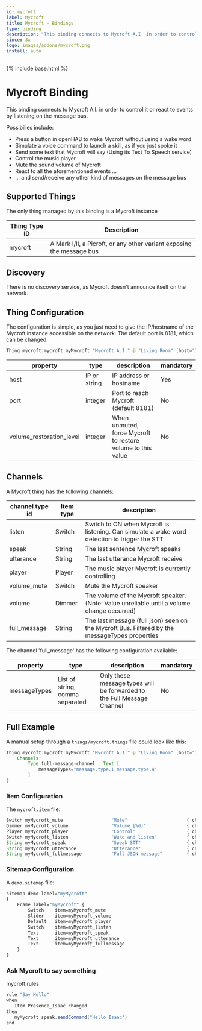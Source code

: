 ```yaml
---
id: mycroft
label: Mycroft
title: Mycroft - Bindings
type: binding
description: "This binding connects to Mycroft A.I. in order to control it or react to events by listening on the message bus."
since: 3x
logo: images/addons/mycroft.png
install: auto
---
```


<!-- Attention authors: Do not edit directly. Please add your changes to the appropriate source repository -->

{% include base.html %}

# Mycroft Binding

<AddonLogo />

This binding connects to Mycroft A.I. in order to control it or react to events by listening on the message bus.

Possibilies include:

- Press a button in openHAB to wake Mycroft without using a wake word.
- Simulate a voice command to launch a skill, as if you just spoke it
- Send some text that Mycroft will say (Using its Text To Speech service)
- Control the music player
- Mute the sound volume of Mycroft
- React to all the aforementioned events ...
- ... and send/receive any other kind of messages on the message bus

## Supported Things

The only thing managed by this binding is a Mycroft instance

|   Thing Type ID    |            Description                                                     |
|--------------------|----------------------------------------------------------------------------|
|   mycroft          |    A Mark I/II, a Picroft, or any other variant exposing the message bus   |

## Discovery

There is no discovery service, as Mycroft doesn't announce itself on the network.

## Thing Configuration

The configuration is simple, as you just need to give the IP/hostname of the Mycroft instance accessible on the network.
The default port is 8181, which can be changed.

```java
Thing mycroft:mycroft:myMycroft "Mycroft A.I." @ "Living Room" [host="192.168.X.X"]
```

|   property               |         type           |         description                                              | mandatory |
|--------------------------|------------------------|------------------------------------------------------------------|-----------|
| host                     | IP or string           | IP address or hostname                                           |   Yes     |
| port                     | integer                | Port to reach Mycroft (default 8181)                             |   No      |
| volume_restoration_level | integer                | When unmuted, force Mycroft to restore volume to this value      |   No      |

## Channels

A Mycroft thing has the following channels:

| channel type id              | Item type | description                                                                                    |
|------------------------------|-----------|------------------------------------------------------------------------------------------------|
| listen                       | Switch    | Switch to ON when Mycroft is listening. Can simulate a wake word detection to trigger the STT  |
| speak                        | String    | The last sentence Mycroft speaks                                                               |
| utterance                    | String    | The last utterance Mycroft receive                                                             |
| player                       | Player    | The music player Mycroft is currently controlling                                              |
| volume_mute                  | Switch    | Mute the Mycroft speaker                                                                       |
| volume                       | Dimmer    | The volume of the Mycroft speaker. (Note: Value unreliable until a volume change occurred)     |
| full_message                 | String    | The last message (full json) seen on the Mycroft Bus. Filtered by the messageTypes properties  |

The channel 'full_message' has the following configuration available:

| property      |  type                           | description                                                             | mandatory |
|---------------|---------------------------------|-------------------------------------------------------------------------|-----------|
| messageTypes  | List of string, comma separated | Only these message types will be forwarded to the Full Message Channel  |   No      |

## Full Example

A manual setup through a `things/mycroft.things` file could look like this:

```java
Thing mycroft:mycroft:myMycroft "Mycroft A.I." @ "Living Room" [host="192.168.X.X", port=8181] {
    Channels:
        Type full-message-channel : Text [
            messageTypes="message.type.1,message.type.4"
        ]
}
```

### Item Configuration

The `mycroft.item` file:

```java
Switch myMycroft_mute                  "Mute"                      { channel="mycroft:mycroft:myMycroft:volume_mute" }
Dimmer myMycroft_volume                "Volume [%d]"               { channel="mycroft:mycroft:myMycroft:volume" }
Player myMycroft_player                "Control"                   { channel="mycroft:mycroft:myMycroft:player" }
Switch myMycroft_listen                "Wake and listen"           { channel="mycroft:mycroft:myMycroft:listen" }
String myMycroft_speak                 "Speak STT"                 { channel="mycroft:mycroft:myMycroft:speak" }
String myMycroft_utterance             "Utterance"                 { channel="mycroft:mycroft:myMycroft:utterance" }
String myMycroft_fullmessage           "Full JSON message"         { channel="mycroft:mycroft:myMycroft:full_message" }
```

### Sitemap Configuration

A `demo.sitemap` file:

```perl
sitemap demo label="myMycroft"
{
    Frame label="myMycroft" {
        Switch    item=myMycroft_mute
        Slider    item=myMycroft_volume
        Default   item=myMycroft_player
        Switch    item=myMycroft_listen
        Text      item=myMycroft_speak
        Text      item=myMycroft_utterance
        Text      item=myMycroft_fullmessage
    }
}
```

### Ask Mycroft to say something

mycroft.rules

```java
rule "Say Hello"
when
   Item Presence_Isaac changed
then
   myMycroft_speak.sendCommand("Hello Isaac")
end
```
